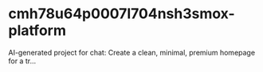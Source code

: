 # cmh78u64p0007l704nsh3smox-platform
AI-generated project for chat: Create a clean, minimal, premium homepage for a tr...
